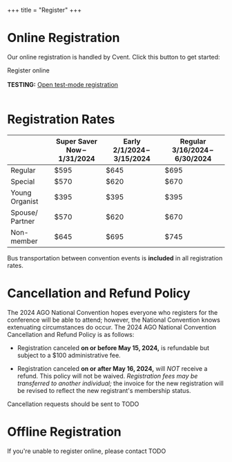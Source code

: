 +++
title = "Register"
+++

# Online Registration

Our online registration is handled by Cvent. Click this button to get started:

<div class="centered">
<a class="fancy-button disabled"><!--href="https://cvent.me/xdER8R?rt=NADRUV8wnEW6fR5Niy5H6g&RefId=sfago2024.org%2Fregister" rel="external" target="_blank"-->Register online</a><br>
</div>
<div class="todo" style="padding: 1rem 0;">
<strong>TESTING:</strong>
<a class="fancy-button button-orange" href="https://cvent.me/Kevv22?locale=en-US&tm=9BdqUUCeZ-SjtfPQEGVpw9oovq163Pnf5Fb6mdSpLbg" rel="external" target="_blank">Open test-mode registration</a>
</div>

# Registration Rates

<table>
  <thead>
    <tr>
      <th></th>
      <th><strong>Super Saver</strong><br>Now&thinsp;–&thinsp;1/31/2024</th>
      <th><strong>Early</strong><br>2/1/2024&thinsp;–&thinsp;3/15/2024</th>
      <th><strong>Regular</strong><br>3/16/2024&thinsp;–&thinsp;6/30/2024</th>
    </tr>
  </thead>
  <tbody>
    <tr>
      <td>Regular</td>
      <td>$595</td>
      <td>$645</td>
      <td>$695</td>
    </tr>
    <tr>
      <td>Special</td>
      <td>$570</td>
      <td>$620</td>
      <td>$670</td>
    </tr>
    <tr>
      <td>Young Organist</td>
      <td>$395</td>
      <td>$395</td>
      <td>$395</td>
    </tr>
    <tr>
      <td>Spouse/<wbr>Partner</td>
      <td>$570</td>
      <td>$620</td>
      <td>$670</td>
    </tr>
    <tr>
      <td>Non-member</td>
      <td>$645</td>
      <td>$695</td>
      <td>$745</td>
    </tr>
  </tbody>
</table>

Bus transportation between convention events is **included** in all registration rates.

# Cancellation and Refund Policy

The 2024 AGO National Convention hopes everyone who registers for the conference will be able to attend; however, the National Convention knows extenuating circumstances do occur. The 2024 AGO National Convention Cancellation and Refund Policy is as follows:

* Registration canceled **on or before May 15, 2024,** is refundable but subject to a $100 administrative fee.

* Registration canceled **on or after May 16, 2024,** will *NOT* receive a refund. This policy will not be waived. *Registration fees may be transferred to another individual;* the invoice for the new registration will be revised to reflect the new registrant's membership status.

Cancellation requests should be sent to <span class=todo>TODO</span>


# Offline Registration

If you're unable to register online, please contact <span class=todo>TODO</span>
